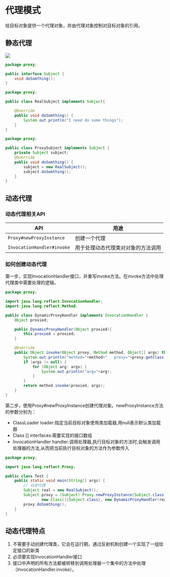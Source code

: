 # 代理模式



给目标对象提供一个代理对象，并由代理对象控制对目标对象的引用。

## 静态代理

![](/Users/nxiangbo/Documents/AndroidLearning/设计模式/images/proxy.png)

```java
package proxy;

public interface Subject {
    void doSomthing();
}
```



```java
package proxy;

public class RealSubject implements Subject{

    @Override
    public void doSomthing() {
        System.out.println("I need do some things");
    }
}
```



```java
package proxy;

public class ProxySubject implements Subject {
    private Subject subject;
    @Override
    public void doSomthing() {
        subject = new RealSubject();
        subject.doSomthing();
    }
}
```



## 动态代理

### 动态代理相关API



| API                        | 用途                               |
| -------------------------- | ---------------------------------- |
| `Proxy#newProxyInstance`   | 创建一个代理                       |
| `InvocationHandler#invoke` | 用于处理动态代理类对对象的方法调用 |

### 如何创建动态代理

第一步，实现InvocationHandler接口，并重写invoke方法。在invoke方法中处理代理类中需要处理的逻辑。



```java
package proxy;

import java.lang.reflect.InvocationHandler;
import java.lang.reflect.Method;

public class DynamicProxyHandler implements InvocationHandler {
    Object proxied;

    public DynamicProxyHandler(Object proxied){
        this.proxied = proxied;
    }

    @Override
    public Object invoke(Object proxy, Method method, Object[] args) throws Throwable {
        System.out.println("method="+method+"   proxy="+proxy.getClass());
        if (args != null) {
            for (Object arg: args) {
                System.out.println("arg="+arg);
            }
        }
        return method.invoke(proxied, args);
    }
}
```



第二步，使用Proxy#newProxyInstance创建代理对象。newProxyInstance方法的参数分别为：

- ClassLoader loader:指定当前目标对象使用类加载器,用null表示默认类加载器
- Class [] interfaces:需要实现的接口数组
- InvocationHandler handler:调用处理器,执行目标对象的方法时,会触发调用处理器的方法,从而把当前执行目标对象的方法作为参数传入

```java
package proxy;

import java.lang.reflect.Proxy;

public class Test {
    public static void main(String[] args) {
        // 动态代理
        Subject real = new RealSubject();
        Subject proxy = (Subject) Proxy.newProxyInstance(Subject.class.getClassLoader(),
                new Class[]{Subject.class}, new DynamicProxyHandler(real));
        proxy.doSomthing();
    }
}
```

## 动态代理特点

1. 不需要手动创建代理类，它会在运行期，通过反射机制创建一个实现了一组给定接口的新类
2. 必须要实现InvocationHandler接口
3. 接口中声明的所有方法都被转移到调用处理器一个集中的方法中处理（InvocationHandler.invoke）。